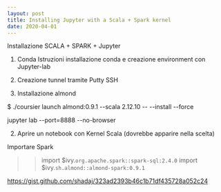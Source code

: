 ```yaml
---
layout: post
title: Installing Jupyter with a Scala + Spark kernel
date: 2020-04-01
---
```


Installazione SCALA + SPARK + Jupyter

1. Conda
Istruzioni installazione conda e creazione environment con Jupyter-lab

2. Creazione tunnel tramite Putty SSH


3. Installazione almond

 $ ./coursier launch almond:0.9.1 --scala 2.12.10 -- --install --force


jupyter lab --port=8888 --no-browser

2. Aprire un notebook con Kernel Scala (dovrebbe apparire nella scelta)

Importare Spark

>> import $ivy.`org.apache.spark::spark-sql:2.4.0` 
>> import $ivy.`sh.almond::almond-spark:0.9.1`

https://gist.github.com/shadaj/323ad2393b46c1b71df435728a052c24
